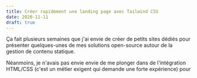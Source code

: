 ```yaml
---
title: Créer rapidement une landing page avec Tailwind CSS
date: 2020-11-11
draft: true
---
```


Ça fait plusieurs semaines que j'ai envie de créer de petits sites dédiés pour présenter quelques-unes de mes solutions open-source autour de la gestion de contenu statique.



Néanmoins, je n'avais pas envie envie de me plonger dans de l'intégration HTML/CSS (c'est un métier exigent qui demande une forte expérience) pour 